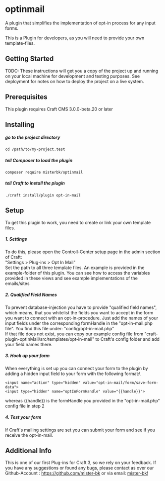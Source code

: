 # optinmail
A plugin that simplifies the implementation of opt-in process for any input forms.

This is a Plugin for developers, as you will need to provide your own template-files.

## Getting Started

TODO: These instructions will get you a copy of the project up and running on your local machine for development and testing purposes. See deployment for notes on how to deploy the project on a live system.

## Prerequisites

This plugin requires Craft CMS 3.0.0-beta.20 or later

## Installing

##### go to the project directory

```
cd /path/to/my-project.test
```

##### tell Composer to load the plugin
```
composer require misterbk/optinmail
```

##### tell Craft to install the plugin
```
./craft install/plugin opt-in-mail
```

## Setup

To get this plugin to work, you need to create or link your own template files.

##### 1. Settings
To do this, please open the Controll-Center setup page in the admin section of Craft:\
"Settings > Plug-ins > Opt In Mail"\
Set the path to all three template files. An example is provided in the example-folder of this plugin.
You can see how to access the variables provided in these views and see example implementations of the emails/sites   
##### 2. Qualified Field Names
To prevent database-injection you have to provide "qualified field names", which means, that you whitelist the fields you
want to accept in the form you want to connect with an opt-in-procedure.
Just add the names of your input fields under the corresponding formHandle in the "opt-in-mail.php file". You find this file under: "config/opt-in-mail.php"\
If that file does not exist, you can copy our example config file from "craft-plugin-optInMail/src/templates/opt-in-mail" to Craft's config folder and add your field names there.

##### 3. Hook up your form
When everything is set up you can connect your form to the plugin by adding a hidden input field to your form with the following format:\
```
<input name="action" type="hidden" value="opt-in-mail/form/save-form-data">
<input type="hidden" name="optInFormHandle" value="{{handle}}">
```
whereas {{handle}} is the formHandle you provided in the "opt-in-mail.php" config file in step 2

##### 4. Test your form
If Craft's mailing settings are set you can submit your form and see if you receive the opt-in-mail.

## Additional Info
This is one of our first Plug-ins for Craft 3, so we rely on your feedback.
If you have any suggestions or found any bugs, please contact as over our Github-Account : https://github.com/mister-bk or via
email: [mister-bk!](mailto:s.karst@mister-bk.de)
